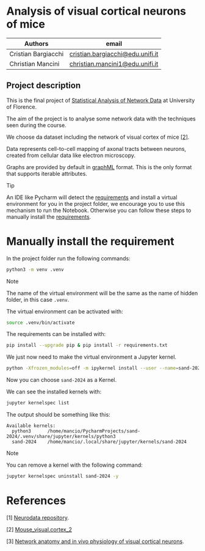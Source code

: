 # Analysis of visual cortical neurons of mice

| Authors             | email                                   | 
|---------------------|-----------------------------------------|
| Cristian Bargiacchi | <a href="mailto:cristian.bargiacchi@edu.unifi.it">cristian.bargiacchi@edu.unifi.it</a> | 
| Christian Mancini   | <a href="mailto:christian.mancini1@edu.unifi.it">christian.mancini1@edu.unifi.it</a> |  

## Project description

This is the final project of [Statistical Analysis of Network Data](https://www.unifi.it/p-ins2-2022-624136-0.html) at 
University of Florence.

The aim of the project is to analyse some network data with the techniques seen during the course.

We choose da dataset including the network of visual cortex of mice [[2]](#references).

Data represents cell-to-cell mapping of axonal tracts between neurons, created from cellular data like electron microscopy.

Graphs are provided by default in [graphML](http://graphml.graphdrawing.org/) format. This is the only format that supports iterable attributes.

> [!TIP]
> An IDE like Pycharm will detect the [requirements](requirements.txt) and install a virtual environment for you in the project folder,
> we encourage you to use this mechanism to run the Notebook. Otherwise you can follow these steps to manually install the 
> [requirements](#manually-install-the-requirement).

# Manually install the requirement

In the project folder run the following commands:

```bash
python3 -m venv .venv
```
> [!NOTE]
> The name of the virtual environment will be the same as the name of hidden folder, 
>in this case `.venv`.

The virtual environment can be activated with:

```bash
source .venv/bin/activate
```
The requirements can be installed with:

```bash
pip install --upgrade pip & pip install -r requirements.txt
```

We just now need to make the virtual environment a Jupyter kernel.

```bash
python -Xfrozen_modules=off -m ipykernel install --user --name=sand-2024
```
Now you can choose `sand-2024` as a Kernel.

We can see the installed kernels with:

```bash
jupyter kernelspec list
```
The output should be something like this:

```
Available kernels:
  python3      /home/mancio/PycharmProjects/sand-2024/.venv/share/jupyter/kernels/python3
  sand-2024    /home/mancio/.local/share/jupyter/kernels/sand-2024
```
> [!NOTE]  
> You can remove a kernel with the following command:

```bash
jupyter kernelspec uninstall sand-2024 -y
```

# References
[1] [Neurodata repository](https://neurodata.io/project/connectomes/).

[2] [Mouse_visual.cortex_2](https://s3.amazonaws.com/connectome-graphs/mouse/mouse_visual.cortex_2.graphml)

[3] [Network anatomy and in vivo physiology of visual cortical neurons](https://www.nature.com/articles/nature09802).